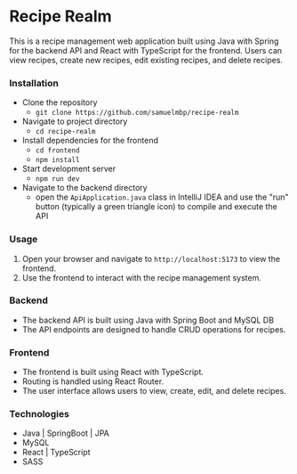 # Recipe Realm

This is a recipe management web application built using Java with Spring for the backend API and React with TypeScript for the frontend. Users can view recipes, create new recipes, edit existing recipes, and delete recipes.

### Installation

-   Clone the repository
    -   `git clone https://github.com/samuelmbp/recipe-realm`
-   Navigate to project directory
    -   `cd recipe-realm`
-   Install dependencies for the frontend
    -   `cd frontend`
    -   `npm install`
-   Start development server
    -   `npm run dev`
-   Navigate to the backend directory
    -   open the `ApiApplication.java` class in IntelliJ IDEA and use the "run" button (typically a green triangle icon) to compile and execute the API

### Usage

1. Open your browser and navigate to `http://localhost:5173` to view the frontend.
2. Use the frontend to interact with the recipe management system.

### Backend

-   The backend API is built using Java with Spring Boot and MySQL DB
-   The API endpoints are designed to handle CRUD operations for recipes.

### Frontend

-   The frontend is built using React with TypeScript.
-   Routing is handled using React Router.
-   The user interface allows users to view, create, edit, and delete recipes.

### Technologies

-   Java | SpringBoot | JPA
-   MySQL
-   React | TypeScript
-   SASS
